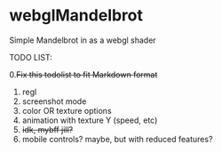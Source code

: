 # webglMandelbrot
Simple Mandelbrot in as a webgl shader

TODO LIST:

 0.~~Fix this todolist to fit Markdown format~~
 1. regl
 2. screenshot mode
 3. color OR texture options
 4. animation with texture Y (speed, etc)
 5. ~~idk, mybff jill?~~ 
 9. mobile controls? maybe, but with reduced features?

